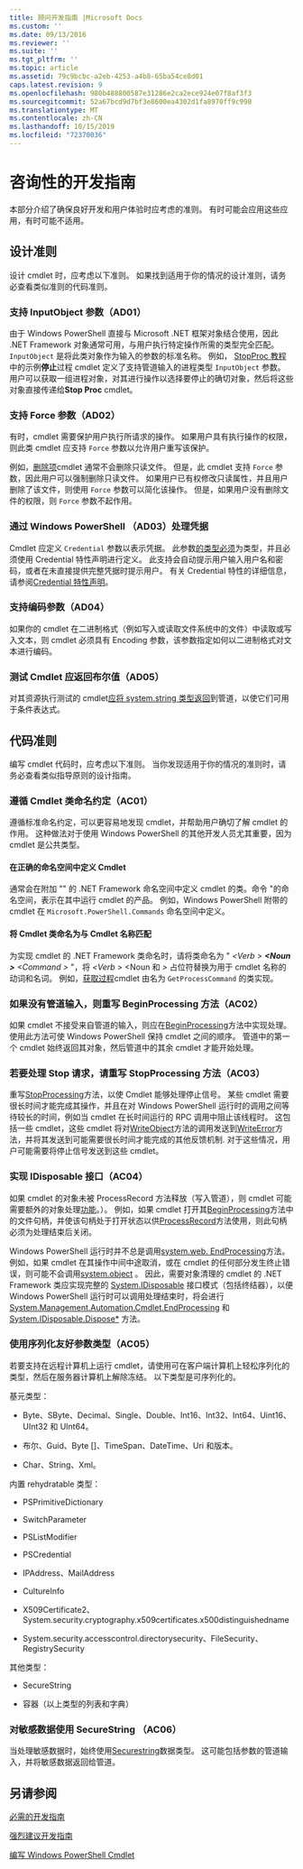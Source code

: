 ```yaml
---
title: 顾问开发指南 |Microsoft Docs
ms.custom: ''
ms.date: 09/13/2016
ms.reviewer: ''
ms.suite: ''
ms.tgt_pltfrm: ''
ms.topic: article
ms.assetid: 79c9bcbc-a2eb-4253-a4b8-65ba54ce8d01
caps.latest.revision: 9
ms.openlocfilehash: 980b488800587e31286e2ca2ece924e07f8af3f3
ms.sourcegitcommit: 52a67bcd9d7bf3e8600ea4302d1fa8970ff9c998
ms.translationtype: MT
ms.contentlocale: zh-CN
ms.lasthandoff: 10/15/2019
ms.locfileid: "72370036"
---
```

# <a name="advisory-development-guidelines"></a>咨询性的开发指南

本部分介绍了确保良好开发和用户体验时应考虑的准则。 有时可能会应用这些应用，有时可能不适用。

## <a name="design-guidelines"></a>设计准则

设计 cmdlet 时，应考虑以下准则。 如果找到适用于你的情况的设计准则，请务必查看类似准则的代码准则。

### <a name="support-an-inputobject-parameter-ad01"></a>支持 InputObject 参数（AD01）

由于 Windows PowerShell 直接与 Microsoft .NET 框架对象结合使用，因此 .NET Framework 对象通常可用，与用户执行特定操作所需的类型完全匹配。 `InputObject` 是将此类对象作为输入的参数的标准名称。 例如， [StopProc 教程](./stopproc-tutorial.md)中的示例**停止**过程 cmdlet 定义了支持管道输入的进程类型 `InputObject` 参数。 用户可以获取一组进程对象，对其进行操作以选择要停止的确切对象，然后将这些对象直接传递给**Stop Proc** cmdlet。

### <a name="support-the-force-parameter-ad02"></a>支持 Force 参数（AD02）

有时，cmdlet 需要保护用户执行所请求的操作。 如果用户具有执行操作的权限，则此类 cmdlet 应支持 `Force` 参数以允许用户重写该保护。

例如，[删除项](/powershell/module/microsoft.powershell.management/remove-item)cmdlet 通常不会删除只读文件。 但是，此 cmdlet 支持 `Force` 参数，因此用户可以强制删除只读文件。 如果用户已有权修改只读属性，并且用户删除了该文件，则使用 `Force` 参数可以简化该操作。 但是，如果用户没有删除文件的权限，则 `Force` 参数不起作用。

### <a name="handle-credentials-through-windows-powershell-ad03"></a>通过 Windows PowerShell （AD03）处理凭据

Cmdlet 应定义 `Credential` 参数以表示凭据。 此参数[的类型必须](/dotnet/api/System.Management.Automation.PSCredential)为类型，并且必须使用 Credential 特性声明进行定义。 此支持会自动提示用户输入用户名和密码，或者在未直接提供完整凭据时提示用户。 有关 Credential 特性的详细信息，请参阅[Credential 特性声明](./credential-attribute-declaration.md)。

### <a name="support-encoding-parameters-ad04"></a>支持编码参数（AD04）

如果你的 cmdlet 在二进制格式（例如写入或读取文件系统中的文件）中读取或写入文本，则 cmdlet 必须具有 Encoding 参数，该参数指定如何以二进制格式对文本进行编码。

### <a name="test-cmdlets-should-return-a-boolean-ad05"></a>测试 Cmdlet 应返回布尔值（AD05）

对其资源执行测试的 cmdlet[应将 system.string 类型返回](/dotnet/api/System.Boolean)到管道，以使它们可用于条件表达式。

## <a name="code-guidelines"></a>代码准则

编写 cmdlet 代码时，应考虑以下准则。 当你发现适用于你的情况的准则时，请务必查看类似指导原则的设计指南。

### <a name="follow-cmdlet-class-naming-conventions-ac01"></a>遵循 Cmdlet 类命名约定（AC01）

遵循标准命名约定，可以更容易地发现 cmdlet，并帮助用户确切了解 cmdlet 的作用。 这种做法对于使用 Windows PowerShell 的其他开发人员尤其重要，因为 cmdlet 是公共类型。

#### <a name="define-a-cmdlet-in-the-correct-namespace"></a>在正确的命名空间中定义 Cmdlet

通常会在附加 "" 的 .NET Framework 命名空间中定义 cmdlet 的类。命令 "的命名空间，表示在其中运行 cmdlet 的产品。 例如，Windows PowerShell 附带的 cmdlet 在 `Microsoft.PowerShell.Commands` 命名空间中定义。

#### <a name="name-the-cmdlet-class-to-match-the-cmdlet-name"></a>将 Cmdlet 类命名为与 Cmdlet 名称匹配

为实现 cmdlet 的 .NET Framework 类命名时，请将类命名为 " *\<Verb > **\<Noun >** \<Command >* "，将 *\<Verb* > \<Noun 和 *>* 占位符替换为用于 cmdlet 名称的动词和名词。 例如，[获取过程](/powershell/module/Microsoft.PowerShell.Management/Get-Process)cmdlet 由名为 `GetProcessCommand` 的类实现。

### <a name="if-no-pipeline-input-override-the-beginprocessing-method-ac02"></a>如果没有管道输入，则重写 BeginProcessing 方法（AC02）

如果 cmdlet 不接受来自管道的输入，则应在[BeginProcessing](/dotnet/api/System.Management.Automation.Cmdlet.BeginProcessing)方法中实现处理。 使用此方法可使 Windows PowerShell 保持 cmdlet 之间的顺序。 管道中的第一个 cmdlet 始终返回其对象，然后管道中的其余 cmdlet 才能开始处理。

### <a name="to-handle-stop-requests-override-the-stopprocessing-method-ac03"></a>若要处理 Stop 请求，请重写 StopProcessing 方法（AC03）

重写[StopProcessing](/dotnet/api/System.Management.Automation.Cmdlet.StopProcessing)方法，以使 Cmdlet 能够处理停止信号。 某些 cmdlet 需要很长时间才能完成其操作，并且在对 Windows PowerShell 运行时的调用之间等待较长的时间，例如当 cmdlet 在长时间运行的 RPC 调用中阻止该线程时。 这包括一些 cmdlet，这些 cmdlet 将对[WriteObject](/dotnet/api/System.Management.Automation.Cmdlet.WriteObject)方法的调用发送到[WriteError](/dotnet/api/System.Management.Automation.Cmdlet.WriteError)方法，并将其发送到可能需要很长时间才能完成的其他反馈机制. 对于这些情况，用户可能需要将停止信号发送到这些 cmdlet。

### <a name="implement-the-idisposable-interface-ac04"></a>实现 IDisposable 接口（AC04）

如果 cmdlet 的对象未被 ProcessRecord 方法释放（写入管道），则 cmdlet 可能需要额外的对象处理[功能](/dotnet/api/System.Management.Automation.Cmdlet.ProcessRecord)。）。 例如，如果 cmdlet 打开其[BeginProcessing](/dotnet/api/System.Management.Automation.Cmdlet.BeginProcessing)方法中的文件句柄，并使该句柄处于打开状态以供[ProcessRecord](/dotnet/api/System.Management.Automation.Cmdlet.ProcessRecord)方法使用，则此句柄必须为处理结束后关闭。

Windows PowerShell 运行时并不总是调用[system.web. EndProcessing](/dotnet/api/System.Management.Automation.Cmdlet.EndProcessing)方法。 例如，如果 cmdlet 在其操作中间中途取消，或在 cmdlet 的任何部分发生终止错误，则可能不会调用[system.object](/dotnet/api/System.Management.Automation.Cmdlet.EndProcessing) 。 因此，需要对象清理的 cmdlet 的 .NET Framework 类应实现完整的 [System.IDisposable](/dotnet/api/System.IDisposable) 接口模式（包括终结器），以便 Windows PowerShell 运行时可以调用处理结束时，将会进行 [System.Management.Automation.Cmdlet.EndProcessing](/dotnet/api/System.Management.Automation.Cmdlet.EndProcessing) 和 [System.IDisposable.Dispose*](/dotnet/api/System.IDisposable.Dispose) 方法。

### <a name="use-serialization-friendly-parameter-types-ac05"></a>使用序列化友好参数类型（AC05）

若要支持在远程计算机上运行 cmdlet，请使用可在客户端计算机上轻松序列化的类型，然后在服务器计算机上解除冻结。 以下类型是可序列化的。

基元类型：

- Byte、SByte、Decimal、Single、Double、Int16、Int32、Int64、Uint16、UInt32 和 UInt64。

- 布尔、Guid、Byte []、TimeSpan、DateTime、Uri 和版本。

- Char、String、Xml。

内置 rehydratable 类型：

- PSPrimitiveDictionary

- SwitchParameter

- PSListModifier

- PSCredential

- IPAddress、MailAddress

- CultureInfo

- X509Certificate2、System.security.cryptography.x509certificates.x500distinguishedname

- System.security.accesscontrol.directorysecurity、FileSecurity、RegistrySecurity

其他类型：

- SecureString

- 容器（以上类型的列表和字典）

### <a name="use-securestring-for-sensitive-data-ac06"></a>对敏感数据使用 SecureString （AC06）

当处理敏感数据时，始终使用[Securestring](/dotnet/api/System.Security.SecureString)数据类型。 这可能包括参数的管道输入，并将敏感数据返回给管道。

## <a name="see-also"></a>另请参阅

[必需的开发指南](./required-development-guidelines.md)

[强烈建议开发指南](./strongly-encouraged-development-guidelines.md)

[编写 Windows PowerShell Cmdlet](./writing-a-windows-powershell-cmdlet.md)
